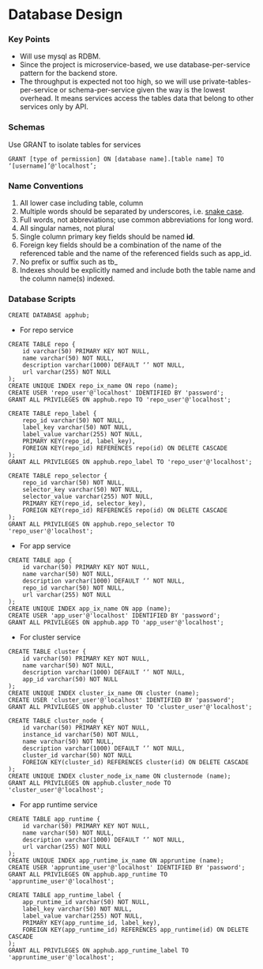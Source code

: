 # Database Design

### Key Points
* Will use mysql as RDBM.
* Since the project is microservice-based, we use database-per-service pattern for the backend store.
* The throughput is expected not too high, so we will use private-tables-per-service or schema-per-service given the way is the lowest overhead. It means services access the tables data that belong to other services only by API.

### Schemas
Use GRANT to isolate tables for services
```
GRANT [type of permission] ON [database name].[table name] TO ‘[username]’@'localhost’;
```

### Name Conventions
1. All lower case including table, column
2. Multiple words should be separated by underscores, i.e. [snake case](https://en.wikipedia.org/wiki/Snake_case).
3. Full words, not abbreviations; use common abbreviations for long word.
4. All singular names, not plural
5. Single column primary key fields should be named **id**.
6. Foreign key fields should be a combination of the name of the referenced table and the name of the referenced fields such as app_id.
7. No prefix or suffix such as tb_
8. Indexes should be explicitly named and include both the table name and the column name(s) indexed. 

### Database Scripts
```
CREATE DATABASE apphub;
```

* For repo service
```
CREATE TABLE repo {
    id varchar(50) PRIMARY KEY NOT NULL,
    name varchar(50) NOT NULL,
    description varchar(1000) DEFAULT ‘’ NOT NULL,
    url varchar(255) NOT NULL
);
CREATE UNIQUE INDEX repo_ix_name ON repo (name);
CREATE USER 'repo_user'@'localhost' IDENTIFIED BY 'password';
GRANT ALL PRIVILEGES ON apphub.repo TO 'repo_user'@'localhost';
```

```
CREATE TABLE repo_label {
    repo_id varchar(50) NOT NULL,
    label_key varchar(50) NOT NULL,
    label_value varchar(255) NOT NULL,
    PRIMARY KEY(repo_id, label_key),
    FOREIGN KEY(repo_id) REFERENCES repo(id) ON DELETE CASCADE
);
GRANT ALL PRIVILEGES ON apphub.repo_label TO 'repo_user'@'localhost';
```

```
CREATE TABLE repo_selector {
    repo_id varchar(50) NOT NULL,
    selector_key varchar(50) NOT NULL,
    selector_value varchar(255) NOT NULL,
    PRIMARY KEY(repo_id, selector_key),
    FOREIGN KEY(repo_id) REFERENCES repo(id) ON DELETE CASCADE
);
GRANT ALL PRIVILEGES ON apphub.repo_selector TO 'repo_user'@'localhost';
```

* For app service
```
CREATE TABLE app {
    id varchar(50) PRIMARY KEY NOT NULL,
    name varchar(50) NOT NULL,
    description varchar(1000) DEFAULT ‘’ NOT NULL,
    repo_id varchar(50) NOT NULL,
    url varchar(255) NOT NULL
);
CREATE UNIQUE INDEX app_ix_name ON app (name);
CREATE USER 'app_user'@'localhost' IDENTIFIED BY 'password';
GRANT ALL PRIVILEGES ON apphub.app TO 'app_user'@'localhost';
```

* For cluster service
```
CREATE TABLE cluster {
    id varchar(50) PRIMARY KEY NOT NULL,
    name varchar(50) NOT NULL,
    description varchar(1000) DEFAULT ‘’ NOT NULL,
    app_id varchar(50) NOT NULL
);
CREATE UNIQUE INDEX cluster_ix_name ON cluster (name);
CREATE USER 'cluster_user'@'localhost' IDENTIFIED BY 'password';
GRANT ALL PRIVILEGES ON apphub.cluster TO 'cluster_user'@'localhost';
```
```
CREATE TABLE cluster_node {
    id varchar(50) PRIMARY KEY NOT NULL,
    instance_id varchar(50) NOT NULL,
    name varchar(50) NOT NULL,
    description varchar(1000) DEFAULT ‘’ NOT NULL,
    cluster_id varchar(50) NOT NULL
    FOREIGN KEY(cluster_id) REFERENCES cluster(id) ON DELETE CASCADE
);
CREATE UNIQUE INDEX cluster_node_ix_name ON clusternode (name);
GRANT ALL PRIVILEGES ON apphub.cluster_node TO 'cluster_user'@'localhost';
```

* For app runtime service
```
CREATE TABLE app_runtime {
    id varchar(50) PRIMARY KEY NOT NULL,
    name varchar(50) NOT NULL,
    description varchar(1000) DEFAULT ‘’ NOT NULL,
    url varchar(255) NOT NULL
);
CREATE UNIQUE INDEX app_runtime_ix_name ON appruntime (name);
CREATE USER 'appruntime_user'@'localhost' IDENTIFIED BY 'password';
GRANT ALL PRIVILEGES ON apphub.app_runtime TO 'appruntime_user'@'localhost';
```

```
CREATE TABLE app_runtime_label {
    app_runtime_id varchar(50) NOT NULL,
    label_key varchar(50) NOT NULL,
    label_value varchar(255) NOT NULL,
    PRIMARY KEY(app_runtime_id, label_key),
    FOREIGN KEY(app_runtime_id) REFERENCES app_runtime(id) ON DELETE CASCADE
);
GRANT ALL PRIVILEGES ON apphub.app_runtime_label TO 'appruntime_user'@'localhost';
```
